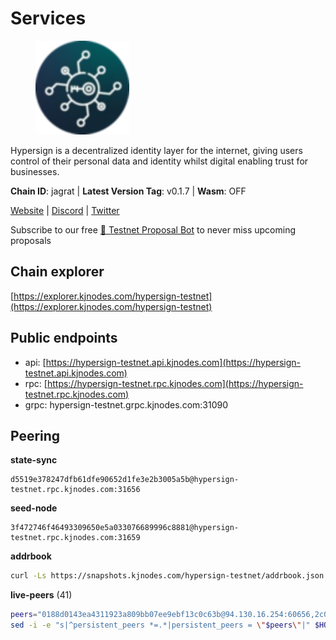 # Services

<figure><img src="https://raw.githubusercontent.com/kj89/cosmos-images/main/logos/hypersign.png" width="150" alt=""><figcaption></figcaption></figure>

Hypersign is a decentralized identity layer for the internet, giving  users control of their personal data and identity whilst digital  enabling trust for businesses.

**Chain ID**: jagrat | **Latest Version Tag**: v0.1.7 | **Wasm**: OFF

[Website](https://hypersign.id) | [Discord](https://discord.gg/DmuUjMrHVw) | [Twitter](https://twitter.com/hypersignchain)



Subscribe to our free [🤖 Testnet Proposal Bot](https://t.me/kjnodes_testnet_proposal_bot) to never miss upcoming proposals


## Chain explorer
[https://explorer.kjnodes.com/hypersign-testnet](https://explorer.kjnodes.com/hypersign-testnet)

## Public endpoints

* api: [https://hypersign-testnet.api.kjnodes.com](https://hypersign-testnet.api.kjnodes.com)
* rpc: [https://hypersign-testnet.rpc.kjnodes.com](https://hypersign-testnet.rpc.kjnodes.com)
* grpc: hypersign-testnet.grpc.kjnodes.com:31090

## Peering

**state-sync**

```text
d5519e378247dfb61dfe90652d1fe3e2b3005a5b@hypersign-testnet.rpc.kjnodes.com:31656
```

**seed-node**

```text
3f472746f46493309650e5a033076689996c8881@hypersign-testnet.rpc.kjnodes.com:31659
```

**addrbook**
```bash
curl -Ls https://snapshots.kjnodes.com/hypersign-testnet/addrbook.json > $HOME/.hid-node/config/addrbook.json
```

**live-peers** (41)
```bash
peers="0188d0143ea4311923a809bb07ee9ebf13c0c63b@94.130.16.254:60656,2c0379f78b655e8a386cb477e3cf3cae700c4a7f@213.239.207.175:34656,5e4fc955b23ab00f6a07cb6d56e89aafac0c85ff@167.86.85.122:26656,efcb16ec33d8e6233d1068fff679c6fd64bf5802@65.108.225.158:10956,620478e35ba6740f0afb2a0dd6ca9b34765bc60e@65.109.30.12:60856,1e3f0aeb6f2a2017b122af2461a75c9695790954@65.108.233.109:10956,54f5df8d6516ead7099191776d9ee2048e0ec947@95.214.53.46:26656,bd2ae9f1c42183104719f7c44be078bb7d282a61@65.109.92.241:11056,2641ddcf28d8adf448edb573de1efba0b6971d9e@178.154.222.128:26656,d92268c246e02a54103f7098b901b876c88f006e@5.161.130.108:26656,d5519e378247dfb61dfe90652d1fe3e2b3005a5b@65.109.68.190:31656,b0e892ebca1dfe7640778d522d65c094cd0dd014@185.196.20.153:26656,934324c3b4318d8438954d19a82673a3d218951b@142.132.209.236:10956,9876d1b1e5b5968c1c729559325dd909f93c1d34@65.108.238.61:56656,4e08d5b0cb43c8d5ffc42987a5166bab2a04a93b@65.109.92.240:21066,fbc7ce82f02e24257395dc0310ad2921ea61e199@65.109.92.148:61156,1de2abae74a4c5fd7d96d9869ef02187f81498f0@134.209.238.66:26656,610843eda2f0388cb8e75917e8c1f63350bd3bd1@154.26.131.130:16656,62c3f3e5214495593ad204f3c6cd879f3f4ed6a9@5.9.79.121:26656,d7c9b9a3c3a6c5f4ccdfb37a8358755b277271c1@3.110.226.164:26656,eaf27acc810a3d6728dde972ebad26810cce0ae6@65.108.229.233:26656,5c2a752c9b1952dbed075c56c600c3a79b58c395@185.16.39.158:26926,0c6758a3f4554bbc67da73993bbb697764c5c534@38.242.142.227:26656,7d85caec437cc8c0a504d6ab3b18fd07c173b2fb@94.130.219.37:26001,1380864bb38481fef4b2358026a5ed53fc027679@95.214.52.206:26656,1acc83715399737cff74767e00807d1d402eb1e2@144.91.65.175:26656,7bd5ca4aebb21d664939295c306ad6aef70b5604@167.235.137.178:26656,56615e02aa90e35a20a1fc4c46e78bb00956f07b@192.118.76.199:26681,001668e85c4f7b6ff796b3b593e485cd67223f0c@85.190.254.14:31656,aa8c0064e866dc57b341a389006df8925a0718fe@5.161.55.130:31656,cf94099349980f9593a3f0362c85fe7c6eda8b14@8.219.48.59:26656,17befe8d02039c5b0f4489d22fcfe768cb35a035@209.145.53.163:10656,70f00c612c1d681a04244749a56f3a35e9be1420@65.108.194.40:28765,de1f980cc59bdb2457202768d4b4d964d783789e@167.235.21.165:36656,15d2f1bc2bfaa143388465ea115c59e5ce6e77dc@65.109.39.223:26656,e7bb31c8fdd8d26a739bfd87cdf3ba7a8f90406e@65.21.145.228:31656,7ac746f53266043a92a05db06d1306b4e5f7e7c8@65.109.112.20:11014,ec5127072c252f7246fb66f7e7762423a23ff6bd@154.12.228.93:31656,a3f3d6dba11bfe080693938666064b2324fbaccf@88.99.164.158:11056,5b6356defbfc7227035698d6af7d686d3981a0eb@5.161.99.136:26656,55b3cf307182091e60b774712733231a8cc7f448@89.163.132.156:31656"
sed -i -e "s|^persistent_peers *=.*|persistent_peers = \"$peers\"|" $HOME/.hid-node/config/config.toml
```
